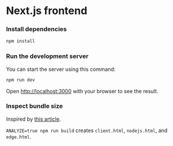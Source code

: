 # Next.js frontend 

### Install dependencies

```bash
npm install
```

### Run the development server

You can start the server using this command:

```bash
npm run dev
```

Open [http://localhost:3000](http://localhost:3000) with your browser to see the result.

### Inspect bundle size

Inspired by [this article](https://blog.logrocket.com/how-analyze-next-js-app-bundles).

`ANALYZE=true npm run build` creates `client.html`, `nodejs.html`, and `edge.html`.

